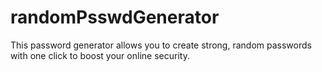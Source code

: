 # randomPsswdGenerator
This password generator allows you to create strong, random passwords with one click to boost your online security.
